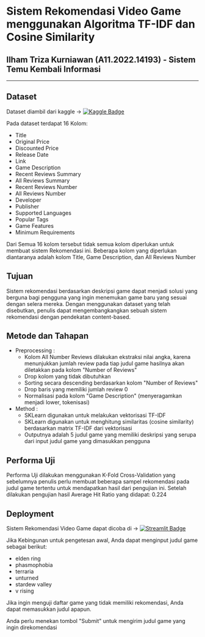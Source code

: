 # **Sistem Rekomendasi Video Game menggunakan Algoritma TF-IDF dan Cosine Similarity**

## Ilham Triza Kurniawan (A11.2022.14193) - Sistem Temu Kembali Informasi

---

## Dataset

Dataset diambil dari kaggle → [![Kaggle Badge](https://img.shields.io/badge/Kaggle-blue?style=flat&logo=kaggle&logoColor=white)](https://www.kaggle.com/datasets/nikatomashvili/steam-games-dataset/data)

Pada dataset terdapat 16 Kolom:

- Title
- Original Price
- Discounted Price
- Release Date
- Link
- Game Description
- Recent Reviews Summary
- All Reviews Summary
- Recent Reviews Number
- All Reviews Number
- Developer
- Publisher
- Supported Languages
- Popular Tags
- Game Features
- Minimum Requirements

Dari Semua 16 kolom tersebut tidak semua kolom diperlukan untuk membuat sistem Rekomendasi ini. Beberapa kolom yang diperlukan diantaranya adalah kolom Title, Game Description, dan All Reviews Number

## Tujuan

Sistem rekomendasi berdasarkan deskripsi game dapat menjadi solusi yang berguna bagi pengguna yang ingin menemukan game baru yang sesuai dengan selera mereka. Dengan menggunakan dataset yang telah disebutkan, penulis dapat mengembangkangkan sebuah sistem rekomendasi dengan pendekatan content-based.

## Metode dan Tahapan

- Preprocessing :
  - Kolom All Number Reviews dilakukan ekstraksi nilai angka, karena menunjukkan jumlah review pada tiap judul game hasilnya akan diletakkan pada kolom "Number of Reviews"
  - Drop kolom yang tidak dibutuhkan
  - Sorting secara descending berdasarkan kolom "Number of Reviews"
  - Drop baris yang memiliki jumlah review 0
  - Normalisasi pada kolom "Game Description" (menyeragamkan menjadi lower, tokenisasi)
- Method :
  - SKLearn digunakan untuk melakukan vektorisasi TF-IDF
  - SKLearn digunakan untuk menghitung similaritas (cosine similarity) berdasarkan matrix TF-IDF dari vektorisasi
  - Outputnya adalah 5 judul game yang memiliki deskripsi yang serupa dari input judul game yang dimasukkan pengguna

## Performa Uji

Performa Uji dilakukan menggunakan K-Fold Cross-Validation yang sebelumnya penulis perlu membuat beberapa sampel rekomendasi pada judul game tertentu untuk mendapatkan hasil dari pengujian ini.
Setelah dilakukan pengujian hasil Average Hit Ratio yang didapat: 0.224

## Deployment

Sistem Rekomendasi Video Game dapat dicoba di → [![Streamlit Badge](https://img.shields.io/badge/Streamlit-red?style=flat&logo=streamlit&logoColor=white)](https://ilhamtriza-game-rec.streamlit.app/)

Jika Kebingunan untuk pengetesan awal, Anda dapat menginput judul game sebagai berikut:

- elden ring
- phasmophobia
- terraria
- unturned
- stardew valley
- v rising

Jika ingin menguji daftar game yang tidak memiliki rekomendasi, Anda dapat memasukkan judul apapun.

Anda perlu menekan tombol "Submit" untuk mengirim judul game yang ingin direkomendasi
